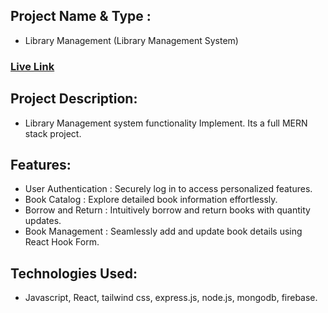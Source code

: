 ## Project Name & Type : 
- Library Management (Library Management System)

### [Live Link](https://extraordinary-horse-d99f79.netlify.app/) 

## Project Description:
- Library Management system functionality Implement. Its a full MERN stack project.

## Features:
- User Authentication : Securely log in to access personalized features.<br>
- Book Catalog : Explore detailed book information effortlessly.<br>
- Borrow and Return : Intuitively borrow and return books with quantity updates.<br>
- Book Management : Seamlessly add and update book details using React Hook Form.<br>


## Technologies Used:
- Javascript, React, tailwind css, express.js, node.js, mongodb, firebase.

